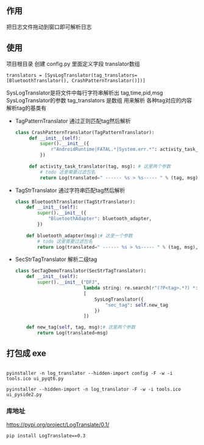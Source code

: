 ## 作用

把日志文件拖动到窗口即可解析日志

## 使用

项目根目录 创建 config.py
里面定义字段 translator数组

```commandline
translators = [SysLogTranslator(tag_translators=[BluetoothTranslator(), CrashPatternTranslator()])]
```

SysLogTranslator是将文件中每行字符串解析出 tag,time,pid,msg
SysLogTranslator的参数 tag_translators 是数组 用来解析 各种tag对应的内容
解析tag的基类有

- TagPatternTranslator 通过正则匹配tag然后解析
  ```python
  class CrashPatternTranslator(TagPatternTranslator):
       def __init__(self):
           super().__init__({
               r"AndroidRuntime|FATAL.*|System.err.*": activity_task_translator
           })
      
       def activity_task_translator(tag, msg): # 这里两个参数
           # todo 这里需要过滤包名
           return Log(translated=" ------ %s > %s----- " % (tag, msg), level=Level.e)

  ```

- TagStrTranslator 通过字符串匹配tag然后解析
   ```python
  class BluetoothTranslator(TagStrTranslator):
       def __init__(self):
           super().__init__({
               "BluetoothAdapter": bluetooth_adapter,
           })
          
       def bluetooth_adapter(msg):# 这里一个参数
           # todo 这里需要过滤包名
           return Log(translated=" ------ %s > %s----- " % (tag, msg), level=Level.e)

  ```
- SecStrTagTranslator 解析二级tag
   ```python
   class SecTagDemoTranslator(SecStrTagTranslator):
       def __init__(self):
           super().__init__("DFJ",
                            lambda string: re.search(r"(?P<tag>.*?) *:(?P<msg>.*)", string),
                            [
                                SysLogTranslator({
                                    "sec_tag": self.new_tag
                                })
                            ])

       def new_tag(self, tag, msg):# 这里两个参数
           return Log(translated=msg)
  ```

## 打包成 exe

```commandline

pyinstaller -n log_translator --hidden-import config -F -w -i tools.ico ui_pyqt6.py

pyinstaller --hidden-import -n log_translator -F -w -i tools.ico ui_pyside2.py

```

### 库地址

https://pypi.org/project/LogTranslate/0.1/

```commandline
pip install LogTranslate==0.3
```